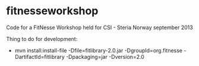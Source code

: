 fitnesseworkshop
================

Code for a FitNesse Workshop held for CSI - Steria Norway september 2013

Thing to do for development:
* mvn install:install-file -Dfile=fitlibrary-2.0.jar -DgroupId=org.fitnesse -DartifactId=fitlibrary -Dpackaging=jar -Dversion=2.0

